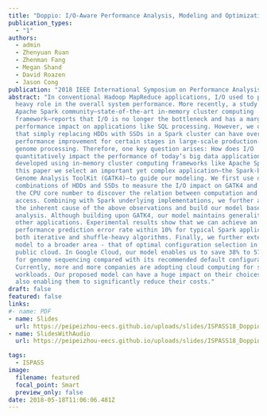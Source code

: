 ```yaml
---
title: "Doppio: I/O-Aware Performance Analysis, Modeling and Optimization for In-Memory Computing Framework(🔥Best Paper Nominee)"
publication_types:
  - "1"
authors:
  - admin
  - Zhenyuan Ruan
  - Zhenman Fang
  - Megan Shand
  - David Roazen
  - Jason Cong
publication: "2018 IEEE International Symposium on Performance Analysis of Systems and Software (ISPASS 18)"
abstract: "In conventional Hadoop MapReduce applications, I/O used to play a
  heavy role in the overall system performance. More recently, a study from the
  Apache Spark community—state-of-the-art in-memory cluster computing
  framework—reports that I/O is no longer the bottleneck and has a marginal
  performance impact on applications like SQL processing. However, we observe
  that simply replacing HDDs with SSDs in a Spark cluster can have over 10x
  performance improvement for certain stages in large-scale production-quality
  genome processing. Therefore, one key question arises: How does I/O
  quantitatively impact the performance of today’s big data applications
  developed using in-memory cluster computing frameworks like Apache Spark? In
  this paper we select an important yet complex application—the Spark-based
  Genome Analysis ToolKit (GATK4)—to guide our modeling. We first use different
  combinations of HDDs and SSDs to measure the I/O impact on GATK4 and change
  the CPU core number to discover the relation between computation and I/O
  access. Combining with Spark underlying implementations, we further analyze
  the inherent cause of the above observations and build our model based on the
  analysis. Although building upon GATK4, our model maintains generality to
  other applications. Experimental results show that we can achieve an
  performance prediction error rate within 10% for typical Spark applications of
  both iterative and shuffle-heavy algorithms. Finally, we further extend our
  model to a broader area - that of optimal configuration selection in the
  public cloud. In Google Cloud, our model enables us to save 38% to 57% cost
  for genome sequencing compared with its recommended default configurations.
  Currently, more and more companies are adopting cloud computing for specific
  workloads. Our proposed model can have a huge impact on their choices, while
  also enabling them to significantly reduce their costs."
draft: false
featured: false
links:
#- name: PDF
- name: Slides
  url: https://peipeizhou-eecs.github.io/uploads/slides/ISPASS18_Doppio_withoutAudio.pptx
- name: SlidesWithAudio
  url: https://peipeizhou-eecs.github.io/uploads/slides/ISPASS18_Doppio_withAudio.pptx

tags:
  - ISPASS
image:
  filename: featured
  focal_point: Smart
  preview_only: false
date: 2018-05-18T11:06:06.481Z
---
```

